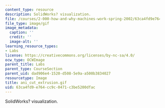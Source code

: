 ```yaml
---
content_type: resource
description: SolidWorks? visualization.
file: /courses/2-000-how-and-why-machines-work-spring-2002/63ca4fd9e764cc9c0471c3be5200dfac_ani_cut_extrusion.gif
file_type: image/gif
image_metadata:
  caption: ''
  credit: ''
  image-alt: ''
learning_resource_types:
- Labs
license: https://creativecommons.org/licenses/by-nc-sa/4.0/
ocw_type: OCWImage
parent_title: Labs
parent_type: CourseSection
parent_uid: dad906e4-1520-d508-5e9a-a500b3834027
resourcetype: Image
title: ani_cut_extrusion.gif
uid: 63ca4fd9-e764-cc9c-0471-c3be5200dfac
---
```

SolidWorks? visualization.